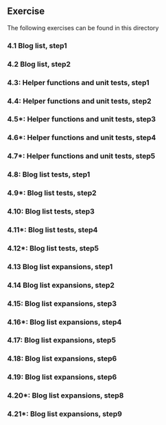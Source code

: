 ## Exercise

The following exercises can be found in this directory

### 4.1 Blog list, step1

### 4.2 Blog list, step2

### 4.3: Helper functions and unit tests, step1

### 4.4: Helper functions and unit tests, step2

### 4.5*: Helper functions and unit tests, step3

### 4.6*: Helper functions and unit tests, step4

### 4.7*: Helper functions and unit tests, step5

### 4.8: Blog list tests, step1

### 4.9*: Blog list tests, step2

### 4.10: Blog list tests, step3

### 4.11*: Blog list tests, step4

### 4.12*: Blog list tests, step5

### 4.13 Blog list expansions, step1

### 4.14 Blog list expansions, step2

### 4.15: Blog list expansions, step3

### 4.16*: Blog list expansions, step4

### 4.17: Blog list expansions, step5

### 4.18: Blog list expansions, step6

### 4.19: Blog list expansions, step6

### 4.20*: Blog list expansions, step8

### 4.21*: Blog list expansions, step9